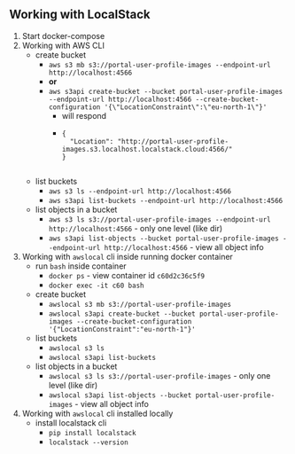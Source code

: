 ## Working with LocalStack

1. Start docker-compose
2. Working with AWS CLI
    - create bucket
        - `aws s3 mb s3://portal-user-profile-images --endpoint-url http://localhost:4566`
        - **or**
        - `aws s3api create-bucket --bucket portal-user-profile-images --endpoint-url http://localhost:4566 --create-bucket-configuration '{\"LocationConstraint\":\"eu-north-1\"}'`
            - will respond
            - ```
              {
                "Location": "http://portal-user-profile-images.s3.localhost.localstack.cloud:4566/"
              }
            ```
    - list buckets
        - `aws s3 ls --endpoint-url http://localhost:4566`
        - `aws s3api list-buckets --endpoint-url http://localhost:4566`
    - list objects in a bucket
        - `aws s3 ls s3://portal-user-profile-images --endpoint-url http://localhost:4566` - only one level (like dir)
        - `aws s3api list-objects --bucket portal-user-profile-images --endpoint-url http://localhost:4566` - view all object info
3. Working with `awslocal` cli inside running docker container
    - run `bash` inside container
        - `docker ps` - view container id `c60d2c36c5f9`
        - `docker exec -it c60 bash`
    - create bucket
        - `awslocal s3 mb s3://portal-user-profile-images`
        - `awslocal s3api create-bucket --bucket portal-user-profile-images --create-bucket-configuration '{"LocationConstraint":"eu-north-1"}'`
    - list buckets
        - `awslocal s3 ls`
        - `awslocal s3api list-buckets`
   - list objects in a bucket
        - `awslocal s3 ls s3://portal-user-profile-images` - only one level (like dir)
        - `awslocal s3api list-objects --bucket portal-user-profile-images` - view all object info
5. Working with `awslocal` cli installed locally
    - install localstack cli
        - `pip install localstack`
        - `localstack --version`

    



      